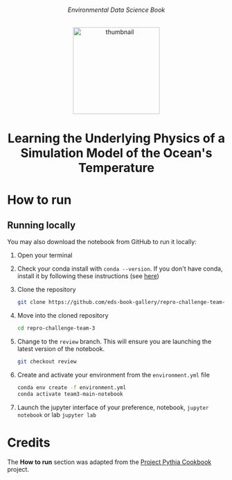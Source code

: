 <div align="center">
    <h6>Environmental Data Science Book</h6>
</div>

<p align="center">
<img src="https://github.com/alan-turing-institute/environmental-ds-book/blob/master/book/figures/logo/logo.png?raw=True" alt="thumbnail" width="200"/>
</p>

<div align="center">
    <h1>Learning the Underlying Physics of a Simulation Model of the Ocean's Temperature</h1>
</div>

# How to run

## Running locally
You may also download the notebook from GitHub to run it locally:
1. Open your terminal

2. Check your conda install with `conda --version`. If you don't have conda, install it by following these instructions (see [here](https://docs.conda.io/en/latest/miniconda.html))

3. Clone the repository
    ```bash
    git clone https://github.com/eds-book-gallery/repro-challenge-team-3.git
    ```

4. Move into the cloned repository
    ```bash
    cd repro-challenge-team-3
    ```

5. Change to the `review` branch. This will ensure you are launching the latest version of the notebook.
    ```bash
    git checkout review
    ```  
   
6. Create and activate your environment from the `environment.yml` file
    ```bash
    conda env create -f environment.yml
    conda activate team3-main-notebook
    ```  

7. Launch the jupyter interface of your preference, notebook, `jupyter notebook` or lab `jupyter lab`

# Credits
The **How to run** section was adapted from the [Project Pythia Cookbook](https://cookbooks.projectpythia.org/) project.
